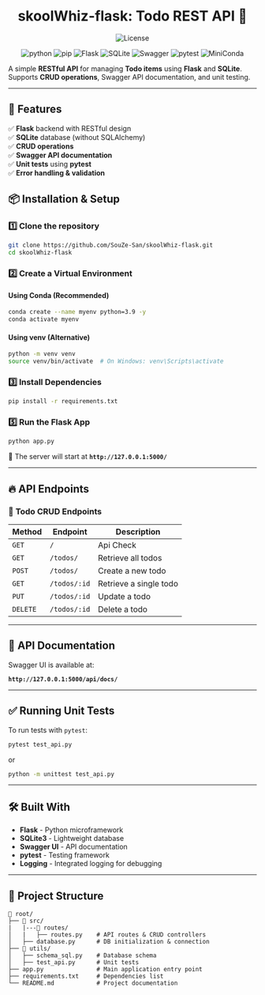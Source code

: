 <h1 align="center">skoolWhiz-flask: Todo REST API 📌</h1>

<div align="center">

![License](https://img.shields.io/badge/license-MIT-blue)

![python](https://img.shields.io/badge/python-%2320232a?style=for-the-badge&logo=python&logoColor=3776AB)
![pip](https://img.shields.io/badge/pip-%2320232a?style=for-the-badge&logo=pypi&logoColor=3775A9)
![Flask](https://img.shields.io/badge/flask-%2320232a?style=for-the-badge&logo=flask&logoColor=white)
![SQLite](https://img.shields.io/badge/sqlite-%2320232a?style=for-the-badge&logo=sqlite&logoColor=white)
![Swagger](https://img.shields.io/badge/swagger-%2320232a?style=for-the-badge&logo=swagger&logoColor=white)
![pytest](https://img.shields.io/badge/pytest-%2320232a?style=for-the-badge&logo=pytest&logoColor=white)
![MiniConda](https://img.shields.io/badge/miniconda-%2320232a?style=for-the-badge&logo=anaconda&logoColor=green)

</div>

A simple **RESTful API** for managing **Todo items** using **Flask** and **SQLite**. Supports **CRUD operations**, Swagger API documentation, and unit testing.

---

## 🚀 Features

✅ **Flask** backend with RESTful design\
✅ **SQLite** database (without SQLAlchemy)\
✅ **CRUD operations**\
✅ **Swagger API documentation**\
✅ **Unit tests** using **pytest**\
✅ **Error handling & validation**

## 📦 Installation & Setup

### 1️⃣ Clone the repository

```bash
git clone https://github.com/SouZe-San/skoolWhiz-flask.git
cd skoolWhiz-flask
```

### 2️⃣ Create a Virtual Environment

#### Using Conda (Recommended)

```bash
conda create --name myenv python=3.9 -y
conda activate myenv
```

#### Using venv (Alternative)

```bash
python -m venv venv
source venv/bin/activate  # On Windows: venv\Scripts\activate
```

### 3️⃣ Install Dependencies

```bash
pip install -r requirements.txt
```

### 5️⃣ Run the Flask App

```bash
python app.py
```

🚀 The server will start at **`http://127.0.0.1:5000/`**

---

## 🔥 API Endpoints

### 📌 **Todo CRUD Endpoints**

| Method   | Endpoint      | Description            |
| -------- | ------------- | ---------------------- |
| `GET`    | `/`           | Api Check              |
| `GET`    | `/todos/`     | Retrieve all todos     |
| `POST`   | `/todos/`     | Create a new todo      |
| `GET`    | `/todos/:id`  | Retrieve a single todo |
| `PUT`    | `/todos/:id`  | Update a todo          |
| `DELETE` | `/todos/:id`  | Delete a todo          |

---

## 📜 API Documentation

Swagger UI is available at:

**`http://127.0.0.1:5000/api/docs/`**

---

## ✅ Running Unit Tests

To run tests with `pytest`:

```bash
pytest test_api.py
```

or

```bash
python -m unittest test_api.py
```

---

## 🛠 Built With

- **Flask** - Python microframework
- **SQLite3** - Lightweight database
- **Swagger UI** - API documentation
- **pytest** - Testing framework
- **Logging** - Integrated logging for debugging

---

## 📂 Project Structure

```
📂 root/
├── 📂 src/
|   |---📂 routes/
│   |   ├── routes.py    # API routes & CRUD controllers
│   ├── database.py      # DB initialization & connection
├── 📂 utils/
│   ├── schema_sql.py    # Database schema
│   ├── test_api.py      # Unit tests
├── app.py               # Main application entry point
├── requirements.txt     # Dependencies list
└── README.md            # Project documentation
```
